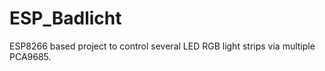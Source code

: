 # ESP_Badlicht

ESP8266 based project to control several LED RGB light strips via multiple PCA9685.

